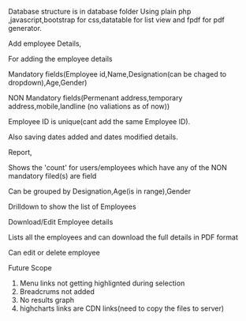 Database structure is in database folder
Using plain php ,javascript,bootstrap for css,datatable for list view and fpdf for pdf generator.


Add employee Details,

  For adding the employee details
  
  Mandatory fields(Employee id,Name,Designation(can be chaged to dropdown),Age,Gender)
  
  NON Mandatory fields(Permenant address,temporary address,mobile,landline (no valiations as of now))
  
  Employee ID is unique(cant add the same Employee ID).
  
  Also saving dates added and dates modified details.
  
  
Report,

  Shows the 'count' for users/employees which have any of the NON mandatory filed(s) are field
  
  Can be grouped by Designation,Age(is in range),Gender
  
  Drilldown to show the list of Employees
  
  
Download/Edit Employee details

  Lists all the employees and can download the full details in PDF format
  
  Can edit or delete employee 
  
  
  





Future Scope
1. Menu links not getting highlignted during selection
2. Breadcrums not added
3. No results graph
4. highcharts links are CDN links(need to copy the files to server)
